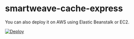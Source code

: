 # smartweave-cache-express

You can also deploy it on AWS using Elastic Beanstalk or EC2.

[![Deploy](https://www.herokucdn.com/deploy/button.svg)](https://heroku.com/deploy?template=https://github.com/redstone-finance/smartweave-cache-express)
